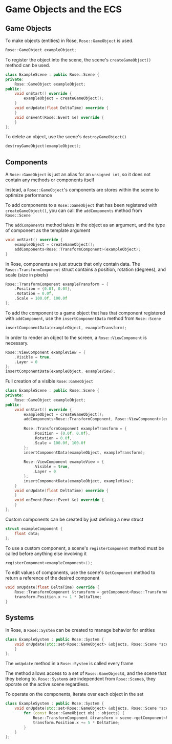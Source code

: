 # Game Objects and the ECS
## Game Objects
To make objects (entities) in Rose, ```Rose::GameObject``` is used.
```cpp
Rose::GameObject exampleObject;
```
To register the object into the scene, the scene's ```createGameObject()``` method can be used.
```cpp
class ExampleScene : public Rose::Scene {
private:
	Rose::GameObject exampleObject;
public:
	void onStart() override {
		exampleObject = createGameObject();
	}
	void onUpdate(float DeltaTime) override {
	}
	void onEvent(Rose::Event &e) override {
	}
};
```

To delete an object, use the scene's ```destroyGameObject()```
```cpp
destroyGameObject(exampleObject);
```

## Components
A ```Rose::GameObject``` is just an alias for an ```unsigned int```, so it does not contain any methods or components itself

Instead, a ```Rose::GameObject```'s components are stores within the scene to optimize performance

To add components to a ```Rose::GameObject``` that has been registered with ```createGameObject()```, you can call the ```addComponents``` method from ```Rose::Scene```

The ```addComponents``` method takes in the object as an argument, and the type of component as the template argument
```cpp
void onStart() override {
	exampleObject = createGameObject();
	addComponents<Rose::TransformComponent>(exampleObject);
}
```
In Rose, components are just structs that only contain data.
The ```Rose::TransformComponent``` struct contains a position, rotation (degrees), and scale (size in pixels)
```cpp
Rose::TransformComponent exampleTransform = {
	.Position = {0.0f, 0.0f},
	.Rotation = 0.0f,
	.Scale = 100.0f, 100.0f
};
```
To add the component to a game object that has that component registered with ```addComponent```, use the ```insertComponentData``` method from ```Rose::Scene```
```cpp
insertComponentData(exampleObject, exampleTransform);
```
In order to render an object to the screen, a ```Rose::ViewComponent``` is necessary.
```cpp
Rose::ViewComponent exampleView = {
	.Visible = true,
	.Layer = 0
};
insertComponentData(exampleObject, exampleView);
```
Full creation of a visible ```Rose::GameObject```
```cpp
class ExampleScene : public Rose::Scene {
private:
	Rose::GameObject exampleObject;
public:
	void onStart() override {
		exampleObject = createGameObject();
		addComponents<Rose::TransformComponent, Rose::ViewComponent>(exampleObject);
		
		Rose::TransformComponent exampleTransform = {
			.Position = {0.0f, 0.0f},
			.Rotation = 0.0f,
			.Scale = 100.0f, 100.0f
		};
		insertComponentData(exampleObject, exampleTransform);
		
		Rose::ViewComponent exampleView = {
			.Visible = true,
			.Layer = 0
		};
		insertComponentData(exampleObject, exampleView);
	}
	void onUpdate(float DeltaTime) override {
	}
	void onEvent(Rose::Event &e) override {
	}
};
```
Custom components can be created by just defining a new struct
```cpp
struct exampleComponent {
	float data;
};
```
To use a custom component, a scene's ```registerComponent``` method must be called before anything else involving it
```cpp
registerComponent<exampleComponent>();
```
To edit values of components, use the scene's ```GetComponent``` method to return a reference of the desired component
```cpp
void onUpdate(float DeltaTime) override {
	Rose::TransformComponent &transform = getComponent<Rose::TransformComponent>(exampleObject);
	transform.Position.x += 1 * DeltaTime;
}
```
## Systems
In Rose, a ```Rose::System``` can be created to manage behavior for entities
```cpp
class ExampleSystem : public Rose::System {
	void onUpdate(std::set<Rose::GameObject> &objects, Rose::Scene *scene, float DeltaTime) {
	}
};
```
The ```onUpdate``` method in a ```Rose::System``` is called every frame

The method allows access to a set of ```Rose::GameObject```s, and the scene that they belong to. ```Rose::System```s are independent from ```Rose::Scene```s, they oporate on the active scene regardless.

To operate on the components, iterate over each object in the set
```cpp
class ExampleSystem : public Rose::System {
	void onUpdate(std::set<Rose::GameObject> &objects, Rose::Scene *scene, float DeltaTime) {
		for (const Rose::GameObject obj : objects) {
			Rose::TransformComponent &transform = scene->getComponent<Rose::TransformComponent>(obj);
			transform.Position.x += 5 * DeltaTime;
		}
	}
};
```
